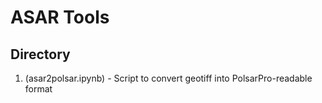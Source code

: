 # ASAR Tools


## Directory
1. (asar2polsar.ipynb) - Script to convert geotiff into PolsarPro-readable format
